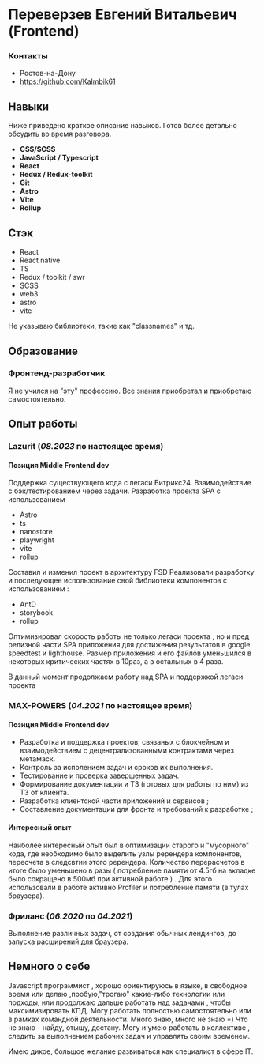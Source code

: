 # Переверзев Евгений Витальевич (Frontend)

### Контакты
- Ростов-на-Дону
- https://github.com/Kalmbik61

## Навыки

Ниже приведено краткое описание навыков. Готов более детально обсудить во время разговора.

- **CSS/SCSS**
- **JavaScript / Typescript**
- **React**
- **Redux / Redux-toolkit**
- **Git**
- **Astro**
- **Vite**
- **Rollup**

## Стэк

- React
- React native
- TS
- Redux / toolkit / swr
- SCSS
- web3
- astro
- vite

Не указываю библиотеки, такие как "classnames" и тд.

## Образование

### Фронтенд-разработчик
Я не учился на "эту" профессию. Все знания приобретал и приобретаю самостоятельно.

## Опыт работы

### Lazurit  (*08.2023* по настоящее время)
[website]: https://lazurit.com/

#### Позиция Middle Frontend dev

Поддержка существующего кода с легаси Битрикс24.
Взаимодействие с бэк/тестированием через задачи.
Разработка проекта SPA с использованием
- Astro
- ts
- nanostore
- playwright
- vite
- rollup

Составил и изменил проект в архитектуру FSD
Реализовали разработку и последующее использование свой библиотеки компонентов с использованием :
- AntD
- storybook
- rollup

Оптимизировал скорость работы не только легаси проекта , но и пред релизной части SPA приложения для достижения результатов в google speedtest и lighthouse.
Размер приложения и его файлов уменьшился в некоторых критических частях в 10раз, а в остальных в 4 раза.

В данный момент продолжаем работу над SPA и поддержкой легаси проекта

### MAX-POWERS  (*04.2021* по настоящее время)
[website]: https://maxpowers.info/

#### Позиция Middle Frontend dev

- Разработка и поддержка проектов, связаных с блокчейном и взаимодействием с децентрализованными контрактами через метамаск.
- Контроль за исполением задач и сроков их выполнения. 
- Тестирование и проверка завершенных задач. 
- Формирование документации и ТЗ (готовых для работы по ним) из ТЗ от клиента.
- Разработка клиентской части приложений и сервисов ;
- Составление документации для фронта и требований к разработке ;

#### Интересный опыт
Наиболее интересный опыт был в оптимизации старого и "мусорного" кода, где необходимо было выделить узлы ререндера компонентов, пересчета в следсвтии этого ререндера. Количество перерасчетов в итоге было уменьшено в разы ( потребление памяти от 4.5гб на вкладке было сокращено в 500мб при активной работе ) . Для этого использовали в работе активно Profiler и потребление памяти (в тулах браузера).

### Фриланс  (*06.2020* по *04.2021*)

Выполнение различных задач, от создания обычных лендингов, до запуска расширений для браузера.

## Немного о себе

Javascript программист , хорошо ориентируюсь в языке, в свободное время или делаю ,пробую,"трогаю" какие-либо технологии или подходы, или продолжаю дальше работать над задачами , чтобы максимизировать КПД.
Могу работать полностью самостоятельно или в рамках командной деятельности.
Много знаю, много не знаю =)
Что не знаю - найду, отыщу, достану.
Могу и умею работать в коллективе , следить за выполнением рабочих задач и управлять своим временем.

Имею дикое, большое желание развиваться как специалист в сфере IT.
